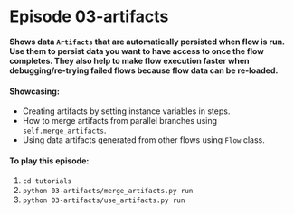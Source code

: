 # Episode 03-artifacts

**Shows data `Artifacts` that are automatically persisted when flow is run.
Use them to persist data you want to have access to once the flow completes.
They also help to make flow execution faster when debugging/re-trying failed flows
because flow data can be re-loaded.**

#### Showcasing:
- Creating artifacts by setting instance variables in steps.
- How to merge artifacts from parallel branches using `self.merge_artifacts`.
- Using data artifacts generated from other flows using `Flow` class.


#### To play this episode:
1. ```cd tutorials```
2. ```python 03-artifacts/merge_artifacts.py run```
3. ```python 03-artifacts/use_artifacts.py run```
